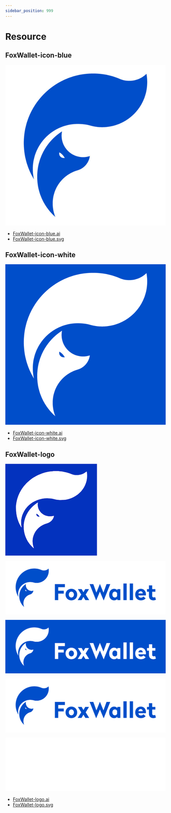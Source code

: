 ```yaml
---
sidebar_position: 999
---
```


# Resource

## FoxWallet-icon-blue
![](./img/icon-blue-600x600.jpg)
* [FoxWallet-icon-blue.ai](./static/FoxWallet-icon-blue.ai)
* [FoxWallet-icon-blue.svg](./static/FoxWallet-icon-blue.svg)

## FoxWallet-icon-white
![](./img/FoxWallet-icon-white.png)
* [FoxWallet-icon-white.ai](./static/FoxWallet-icon-white.ai)
* [FoxWallet-icon-white.svg](./static/FoxWallet-icon-white.svg)

## FoxWallet-logo
![](./img/logo-256.png)

![](./img/FoxWallet-logo-01.jpg)

![](./img/FoxWallet-logo-02.jpg)

![](./img/FoxWallet-logo-03.png)

![](./img/FoxWallet-logo-04.png)

* [FoxWallet-logo.ai](./static/FoxWallet-logo.ai)
* [FoxWallet-logo.svg](./static/FoxWallet-logo.svg)
